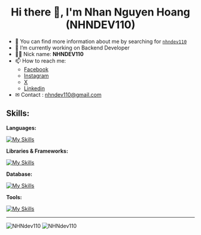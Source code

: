 # <div align="center">Hi there 👋, I'm Nhan Nguyen Hoang (NHNDEV110)</div>

-   💬 You can find more information about me by searching for [`nhndev110`](https://www.google.com/search?q=nhndev110&filter=0)
-   🔭 I’m currently working on Backend Developer
-   👨‍💻 Nick name: **NHNDEV110**
-   📫 How to reach me:
    -   [Facebook](https://www.facebook.com/nhndev110/)
    -   [Instagram](https://www.instagram.com/nhndev110)
    -   [X](https://x.com/nhndev110)
    -   [Linkedin](https://www.linkedin.com/in/nhndev110/)
-   ✉ Contact : nhndev110@gmail.com

## Skills:

**Languages:**

[![My Skills](https://skillicons.dev/icons?i=html,css,sass,js,php,java&theme=dark&perline=7)](https://github.com/nhndev110)

**Libraries & Frameworks:**

[![My Skills](https://skillicons.dev/icons?i=laravel,bootstrap,jquery&theme=dark&perline=7)](https://github.com/nhndev110)

**Database:**

[![My Skills](https://skillicons.dev/icons?i=mysql&theme=dark)](https://github.com/nhndev110)

**Tools:**

[![My Skills](https://skillicons.dev/icons?i=postman,stackoverflow,vscode,git,github&theme=dark)](https://github.com/nhndev110)

---

<img src="https://github-readme-stats.vercel.app/api?username=nhndev110&show_icons=true&theme=vue-dark" alt="NHNdev110" title="NHNdev110" />
<img src="https://github-readme-stats.vercel.app/api/top-langs/?username=nhndev110&layout=compact&theme=vue-dark" alt="NHNdev110" title="NHNdev110" />
